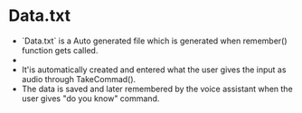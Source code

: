 <h1>Data.txt</h1>
<ul>
  <li>`Data.txt` is a Auto generated file which is generated when remember() function gets called.<li>
  <li>It'is automatically created and entered what the user gives the input as audio through TakeCommad().</li>
  <li>The data is saved and later remembered by the voice assistant when the user gives "do you know" command.</li>
</ul>
